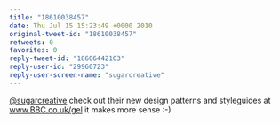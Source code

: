 ```yaml
---
title: "18610038457"
date: Thu Jul 15 15:23:49 +0000 2010
original-tweet-id: "18610038457"
retweets: 0
favorites: 0
reply-tweet-id: "18606442103"
reply-user-id: "29960723"
reply-user-screen-name: "sugarcreative"
---
```

<a href="https://twitter.com/sugarcreative">@sugarcreative</a> check out their new design patterns and styleguides at <a href="https://www.BBC.co.uk/gel">www.BBC.co.uk/gel</a> it makes more sense :-)
